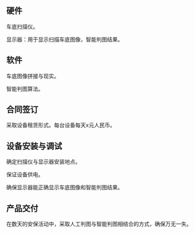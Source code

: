 ## 硬件

车底扫描仪。

显示器：用于显示扫描车底图像，智能判图结果。

## 软件

车底图像拼接与现实。

智能判图算法。

## 合同签订

采取设备租赁形式。每台设备每天x元人民币。

## 设备安装与调试

确定扫描仪与显示器安装地点。

保证设备供电。

确保显示器能正确显示车底图像和智能判图结果。

## 产品交付

在数天的安保活动中，采取人工判图与智能判图相结合的方式，确保万无一失。